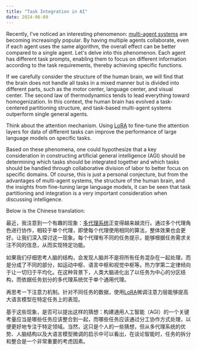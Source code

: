 ```yaml
---
title: "Task Integration in AI"
date: 2024-06-09
---
```

Recently, I've noticed an interesting phenomenon: [multi-agent systems](https://www.crewai.com/) are becoming increasingly popular. By having multiple agents collaborate, even if each agent uses the same algorithm, the overall effect can be better compared to a single agent. Let's delve into this phenomenon. Each agent has different task prompts, enabling them to focus on different information according to the task requirements, thereby achieving specific functions.

If we carefully consider the structure of the human brain, we will find that the brain does not handle all tasks in a mixed manner but is divided into different parts, such as the motor center, language center, and visual center. The second law of thermodynamics tends to lead everything toward homogenization. In this context, the human brain has evolved a task-centered partitioning structure, and task-based multi-agent systems outperform single general agents.

Think about the attention mechanism. Using [LoRA](https://arxiv.org/abs/2106.09685) to fine-tune the attention layers for data of different tasks can improve the performance of large language models on specific tasks.

Based on these phenomena, one could hypothesize that a key consideration in constructing artificial general intelligence (AGI) should be determining which tasks should be integrated together and which tasks should be handled through collaborative division of labor to better focus on specific domains. Of course, this is just a personal conjecture, but from the advantages of multi-agent systems, the structure of the human brain, and the insights from fine-tuning large language models, it can be seen that task partitioning and integration is a very important consideration when discussing intelligence.

Below is the Chinese translation:

最近，我注意到一个有趣的现象：[多代理系统](https://www.crewai.com/)正变得越来越流行。通过多个代理角色进行协作，相较于单个代理，即使每个代理使用相同的算法，整体效果也会更好。让我们深入探讨这一现象。每个代理有不同的任务提示，能够根据任务需求关注不同的信息，从而实现特定功能。

如果我们仔细思考人脑的结构，会发现人脑并不是将所有任务混杂在一起处理，而是分成了不同的部分，如运动中枢、语言中枢和视觉中枢等。热力学第二定律倾向于让一切归于平均化。在这种背景下，人类大脑进化出了以任务为中心的分区结构，而依据任务划分的多代理系统优于单个通用代理。

再思考一下注意力机制。针对不同任务的数据，使用[LoRA](https://arxiv.org/abs/2106.09685)微调注意力层能够提高大语言模型在特定任务上的表现。

基于这些现象，是否可以提出这样的猜想：构建通用人工智能（AGI）的一个关键考量应当是哪些任务应该整合到一起，而哪些任务应该通过分工协作方式处理，以便更好地专注于特定领域。当然，这只是个人的一些猜想，但从多代理系统的优势、人脑结构以及大语言模型微调的启示中可以看出，在谈论智能时，任务的拆分和整合是一个非常重要的考虑因素。

